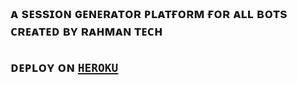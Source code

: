 ## ᴀ sᴇssɪᴏɴ ɢᴇɴᴇʀᴀᴛᴏʀ ᴘʟᴀᴛғᴏʀᴍ ғᴏʀ ᴀʟʟ ʙᴏᴛs ᴄʀᴇᴀᴛᴇᴅ ʙʏ ʀᴀʜᴍᴀɴ ᴛᴇᴄʜ 

## ᴅᴇᴘʟᴏʏ ᴏɴ [`HEROKU`](https://dashboard.heroku.com/new-app?template=https://github.com/RAHMAN-TECH90/MY-PAIR)
